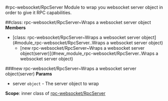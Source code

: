 <a name="module_rpc-websocket/RpcServer"></a>
#rpc-websocket/RpcServer
Module to wrap you websocket server object in order to give it RPC capabilities.

<a name="module_rpc-websocket/RpcServer..Wraps a websocket server object"></a>
##class: rpc-websocket/RpcServer~Wraps a websocket server object
**Members**

* [class: rpc-websocket/RpcServer~Wraps a websocket server object](#module_rpc-websocket/RpcServer..Wraps a websocket server object)
  * [new rpc-websocket/RpcServer~Wraps a websocket server object(server)](#new_module_rpc-websocket/RpcServer..Wraps a websocket server object)

<a name="new_module_rpc-websocket/RpcServer..Wraps a websocket server object"></a>
###new rpc-websocket/RpcServer~Wraps a websocket server object(server)
**Params**

- server `object` - The server object to wrap  

**Scope**: inner class of [rpc-websocket/RpcServer](#module_rpc-websocket/RpcServer)  
